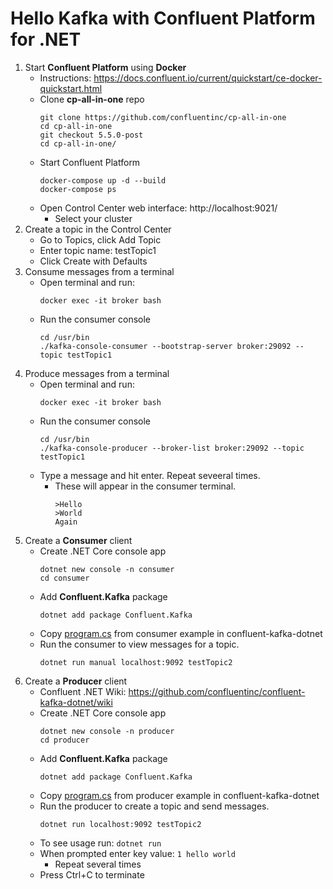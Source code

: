 # Hello Kafka with Confluent Platform for .NET

1. Start **Confluent Platform** using **Docker**
   - Instructions: https://docs.confluent.io/current/quickstart/ce-docker-quickstart.html
   - Clone **cp-all-in-one** repo
        ```
        git clone https://github.com/confluentinc/cp-all-in-one
        cd cp-all-in-one
        git checkout 5.5.0-post
        cd cp-all-in-one/
        ```
   - Start Confluent Platform
        ```
        docker-compose up -d --build
        docker-compose ps
        ```
   - Open Control Center web interface: http://localhost:9021/
     - Select your cluster
2. Create a topic in the Control Center
   - Go to Topics, click Add Topic
   - Enter topic name: testTopic1
   - Click Create with Defaults
3. Consume messages from a terminal
   - Open terminal and run:
        ```
        docker exec -it broker bash
        ```
   - Run the consumer console
        ```
        cd /usr/bin
        ./kafka-console-consumer --bootstrap-server broker:29092 --topic testTopic1
        ```
4. Produce messages from a terminal
   - Open terminal and run:
        ```
        docker exec -it broker bash
        ```
   - Run the consumer console
        ```
        cd /usr/bin
        ./kafka-console-producer --broker-list broker:29092 --topic testTopic1
        ```
   - Type a message and hit enter. Repeat seveeral times.
     - These will appear in the consumer terminal.
        ```
        >Hello
        >World
        Again
        ```
5. Create a **Consumer** client
   - Create .NET Core console app
        ```
        dotnet new console -n consumer
        cd consumer
        ```
   - Add **Confluent.Kafka** package
        ```
        dotnet add package Confluent.Kafka
        ```
   - Copy [program.cs](https://github.com/confluentinc/confluent-kafka-dotnet/blob/master/examples/Consumer/Program.cs) from consumer example in confluent-kafka-dotnet
   - Run the consumer to view messages for a topic.
        ```
        dotnet run manual localhost:9092 testTopic2
        ```
6. Create a **Producer** client
   - Confluent .NET Wiki: https://github.com/confluentinc/confluent-kafka-dotnet/wiki
   - Create .NET Core console app
        ```
        dotnet new console -n producer
        cd producer
        ```
   - Add **Confluent.Kafka** package
        ```
        dotnet add package Confluent.Kafka
        ```
   - Copy [program.cs](https://github.com/confluentinc/confluent-kafka-dotnet/blob/master/examples/Producer/Program.cs) from producer example in confluent-kafka-dotnet
   - Run the producer to create a topic and send messages.
        ```
        dotnet run localhost:9092 testTopic2
        ```
   - To see usage run: `dotnet run`
   - When prompted enter key value: `1 hello world`
     - Repeat several times
   - Press Ctrl+C to terminate
